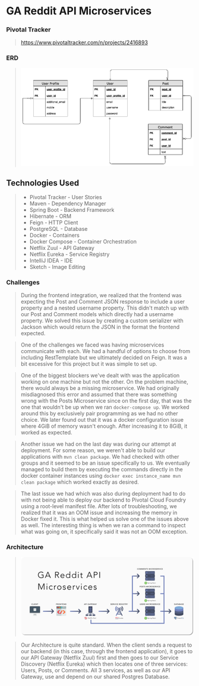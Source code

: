 # GA Reddit API Microservices

### Pivotal Tracker
>https://www.pivotaltracker.com/n/projects/2416893

### ERD
>![Image of ERD](https://github.com/magfurulabeer/ga-reddit-api-monolith/blob/master/erd-final.png)

## Technologies Used
>* Pivotal Tracker - User Stories
>* Maven - Dependency Manager
>* Spring Boot - Backend Framework
>* Hibernate - ORM
>* Feign - HTTP Client
>* PostgreSQL - Database
>* Docker - Containers
>* Docker Compose - Container Orchestration 
>* Netflix Zuul - API Gateway
>* Netflix Eureka - Service Registry
>* IntelliJ IDEA - IDE
>* Sketch - Image Editing

### Challenges

>During the frontend integration, we realized that the frontend was expecting the Post and Comment JSON response to include a user property and a nested username property. This didn't match up with our Post and Comment models which directly had a username property. We solved this issue by creating a custom serializer with Jackson which would return the JSON in the format the frontend expected.

>One of the challenges we faced was having microservices communicate with each. We had a handful of options to choose from including RestTemplate but we ultimately decided on Feign. It was a bit excessive for this project but it was simple to set up.

>One of the biggest blockers we've dealt with was the application working on one machine but not the other. On the problem machine, there would always be a missing microservice. We had originally misdiagnosed this error and assumed that there was something wrong with the Posts Microservice since on the first day, that was the one that wouldn't be up when we ran `docker-compose up`. We worked around this by exclusively pair programming as we had no other choice. We later found out that it was a docker configuration issue where 4GiB of memory wasn't enough. After increasing it to 8GiB, it worked as expected.

>Another issue we had on the last day was during our attempt at deployment. For some reason, we weren't able to build our applications with `mvn clean package`. We had checked with other groups and it seemed to be an issue specifically to us. We eventually managed to build them by executing the commands directly in the docker container instances using `docker exec instance_name mvn clean package` which worked exactly as desired.

>The last issue we had which was also during deployment had to do with not being able to deploy our backend to Pivotal Cloud Foundry using a root-level manifest file. After lots of troubleshooting, we realized that it was an OOM issue and increasing the memory in Docker fixed it. This is what helped us solve one of the issues above as well. The interesting thing is when we ran a command to inspect what was going on, it specifically said it was not an OOM exception.

### Architecture
>![Image of Architecture](https://github.com/magfurulabeer/ga-reddit-api-microservices/blob/master/docs/assets/architecture-diagram.png)

>Our Architecture is quite standard. When the client sends a request to our backend (in this case, through the frontend application), it goes to our API Gateway (Netflix Zuul) first and then goes to our Service Discovery (Netflix Eureka) which then locates one of three services: Users, Posts, or Comments. All 3 services, as well as our API Gateway, use and depend on our shared Postgres Database.

